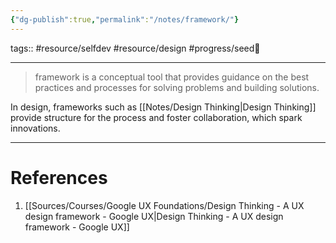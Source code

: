 ```yaml
---
{"dg-publish":true,"permalink":"/notes/framework/"}
---
```


tags:: #resource/selfdev #resource/design #progress/seed🌱 

---

> framework is a conceptual tool that provides guidance on the best practices and processes for solving problems and building solutions.

In design, frameworks such as [[Notes/Design Thinking\|Design Thinking]] provide structure for the process and foster collaboration, which spark innovations.

---
# References
1. [[Sources/Courses/Google UX Foundations/Design Thinking - A UX design framework - Google UX\|Design Thinking - A UX design framework - Google UX]]

